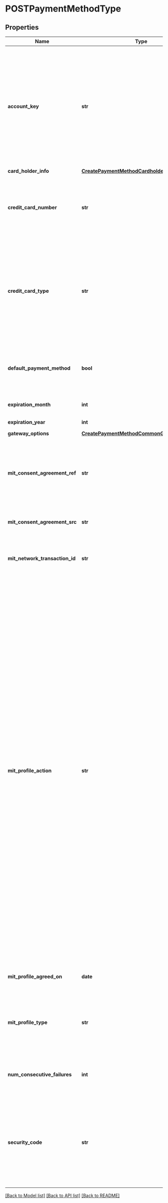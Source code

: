 # POSTPaymentMethodType

## Properties
Name | Type | Description | Notes
------------ | ------------- | ------------- | -------------
**account_key** | **str** | ID of the customer account. To create an orphan payment method that is not associated with any customer account, you do not need to specify this field during creation. However, you must associate the orphan payment method with a customer account within 10 days. Otherwise, this orphan payment method will be deleted. | [optional] 
**card_holder_info** | [**CreatePaymentMethodCardholderInfo**](CreatePaymentMethodCardholderInfo.md) |  | [optional] 
**credit_card_number** | **str** | Credit card number, a string of up to 16 characters. This field can only be set when creating a new payment method; it cannot be queried or updated.  | 
**credit_card_type** | **str** | The type of the credit card.  Possible values  include &#x60;Visa&#x60;, &#x60;MasterCard&#x60;, &#x60;AmericanExpress&#x60;, &#x60;Discover&#x60;, &#x60;JCB&#x60;, and &#x60;Diners&#x60;. For more information about credit card types supported by different payment gateways, see [Supported Payment Gateways](https://knowledgecenter.zuora.com/CB_Billing/M_Payment_Gateways/Supported_Payment_Gateways).  | 
**default_payment_method** | **bool** | Specify true to make this card the default payment method; otherwise, omit this parameter to keep the current default payment method.  | [optional] 
**expiration_month** | **int** | One or two digits expiration month (1-12).  | 
**expiration_year** | **int** | Four-digit expiration year.  | 
**gateway_options** | [**CreatePaymentMethodCommonGatewayOptions**](CreatePaymentMethodCommonGatewayOptions.md) |  | [optional] 
**mit_consent_agreement_ref** | **str** | Specifies your reference for the stored credential consent agreement that you have established with the customer. Only applicable if you set the &#x60;mitProfileAction&#x60; field.  | [optional] 
**mit_consent_agreement_src** | **str** | Required if you set the &#x60;mitProfileAction&#x60; field.  | [optional] 
**mit_network_transaction_id** | **str** | Specifies the ID of a network transaction. Only applicable if you set the &#x60;mitProfileAction&#x60; field to &#x60;Persist&#x60;.  | [optional] 
**mit_profile_action** | **str** | If you set this field, Zuora creates a stored credential profile within the payment method.  **Note:** This feature is in the **Early Adopters** phase. We are actively soliciting feedback from a small set of early adopters before releasing as generally available.  * &#x60;Activate&#x60; - Use this value if you are creating the stored credential profile after receiving the customer&#39;s consent.    Zuora will create the stored credential profile then send a cardholder-initiated transaction (CIT) to the payment gateway to validate the stored credential profile. If the CIT succeeds, the status of the stored credential profile will be &#x60;Active&#x60;. If the CIT does not succeed, Zuora will not create a stored credential profile.      If the payment gateway does not support the stored credential transaction framework, the status of the stored credential profile will be &#x60;Agreed&#x60;.   * &#x60;Persist&#x60; - Use this value if the stored credential profile represents a stored credential profile in an external system. The status of the payment method&#39;s stored credential profile will be &#x60;Active&#x60;.  | [optional] 
**mit_profile_agreed_on** | **date** | The date on which the profile is agreed. The date format is &#x60;yyyy-mm-dd&#x60;.    | [optional] 
**mit_profile_type** | **str** | Required if you set the &#x60;mitProfileAction&#x60; field. Indicates the type of the stored credential profile to process recurring or unsecheduled transactions.  | [optional] 
**num_consecutive_failures** | **int** | The number of consecutive failed payments for this payment method. It is reset to &#x60;0&#x60; upon successful payment.   | [optional] 
**security_code** | **str** | The CVV or CVV2 security code for the credit card or debit card. Only required if changing expirationMonth, expirationYear, or cardHolderName. To ensure PCI compliance, this value isn&#39;t stored and can&#39;t be queried.  | [optional] 

[[Back to Model list]](../README.md#documentation-for-models) [[Back to API list]](../README.md#documentation-for-api-endpoints) [[Back to README]](../README.md)


